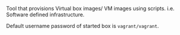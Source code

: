Tool that provisions Virtual box images/ VM images using scripts. i.e. Software defined infrastructure.

Default username password of started box is `vagrant/vagrant`.